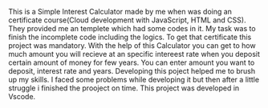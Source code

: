This is a Simple Interest Calculator made by me when was doing an certificate course(Cloud development with JavaScript, HTML and CSS). 
They provided me an templete which had some codes in it. My task was to finish the incomplete code including the logics.
To get that certificate this project was mandatory. 
With the help of this Calculator you can get to how much amount you will recieve at an specific intereest rate when you deposit certain amount of money for few years.
You can enter amount you want to deposit, interest rate and years.
Developing this poject helped me to brush up my skills. I faced some problems while developing it but then after a little struggle i finished the prooject on time.
This project was developed in Vscode.

